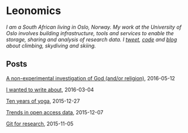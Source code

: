 
# Leonomics

_I am a South African living in Oslo, Norway. My work at the University of Oslo involves building infrastructure, tools and services to enable the storage, sharing and analysis of research data. I [tweet](https://twitter.com/lcdutoit), [code](https://github.com/leondutoit) and [blog](http://our-energie.blogspot.no/) about climbing, skydiving and skiing._

## Posts

[A non-experimental investigation of God (and/or religion)](http://leonomics.com/a-non-experimental-investigation-of-god.html), 2016-05-12

[I wanted to write about](http://leonomics.com/i-wanted-to-write-about.html), 2016-03-04

[Ten years of yoga](http://leonomics.com/ten-years-of-yoga.html), 2015-12-27

[Trends in open access data](http://leonomics.com/trends-in-open-data.html), 2015-12-07

[Git for research](http://leonomics.com/git-for-research.html), 2015-11-05

